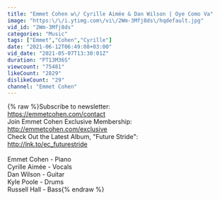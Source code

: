 ```yaml
---
title: "Emmet Cohen w\/ Cyrille Aimée & Dan Wilson | Oye Como Va"
image: "https:\/\/i.ytimg.com\/vi\/2Wm-3Mfj8ds\/hqdefault.jpg"
vid_id: "2Wm-3Mfj8ds"
categories: "Music"
tags: ["Emmet","Cohen","Cyrille"]
date: "2021-06-12T06:49:08+03:00"
vid_date: "2021-05-07T13:30:01Z"
duration: "PT13M36S"
viewcount: "75481"
likeCount: "2829"
dislikeCount: "29"
channel: "Emmet Cohen"
---
```

{% raw %}Subscribe to newsletter: <br /><a rel="nofollow" target="blank" href="https://emmetcohen.com/contact">https://emmetcohen.com/contact</a><br />Join Emmet Cohen Exclusive Membership:<br /><a rel="nofollow" target="blank" href="http://emmetcohen.com/exclusive">http://emmetcohen.com/exclusive</a><br />Check Out the Latest Album, &quot;Future Stride&quot;:<br /><a rel="nofollow" target="blank" href="http://lnk.to/ec_futurestride">http://lnk.to/ec_futurestride</a><br /><br />Emmet Cohen - Piano<br />Cyrille Aimée - Vocals<br />Dan Wilson - Guitar<br />Kyle Poole - Drums<br />Russell Hall - Bass{% endraw %}
